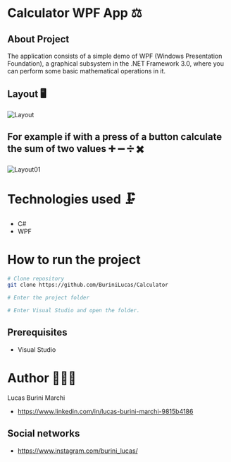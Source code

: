 # Calculator WPF App ⚖️

## About Project 

The application consists of a simple demo of WPF (Windows Presentation Foundation), a graphical subsystem in the .NET Framework 3.0, where you can perform some basic mathematical operations in it.

## Layout  🖥 
![Layout](https://user-images.githubusercontent.com/85194557/135775952-265ca23e-27ee-4b70-b06a-5dfce72564c8.PNG)


## For example if with a press of a button calculate the sum of two values ➕ ➖ ➗ ✖️
![Layout01](https://user-images.githubusercontent.com/85194557/135777683-c1af6de4-02c3-4552-aa6a-ae3785d39d9b.PNG)

# Technologies used 🗜
- C#
- WPF

# How to run the project

```bash
# Clone repository
git clone https://github.com/BuriniLucas/Calculator

# Enter the project folder 

# Enter Visual Studio and open the folder.
```


## Prerequisites
- Visual Studio

# Author 👨🏼‍💻

Lucas Burini Marchi

- https://www.linkedin.com/in/lucas-burini-marchi-9815b4186

## Social networks 

- https://www.instagram.com/burini_lucas/

